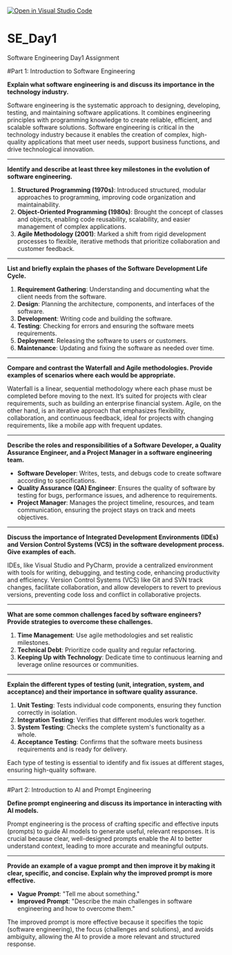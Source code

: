 [![Open in Visual Studio Code](https://classroom.github.com/assets/open-in-vscode-2e0aaae1b6195c2367325f4f02e2d04e9abb55f0b24a779b69b11b9e10269abc.svg)](https://classroom.github.com/online_ide?assignment_repo_id=16966303&assignment_repo_type=AssignmentRepo)
# SE_Day1
Software Engineering Day1 Assignment

#Part 1: Introduction to Software Engineering

**Explain what software engineering is and discuss its importance in the technology industry.**

Software engineering is the systematic approach to designing, developing, testing, and maintaining software applications. It combines engineering principles with programming knowledge to create reliable, efficient, and scalable software solutions. Software engineering is critical in the technology industry because it enables the creation of complex, high-quality applications that meet user needs, support business functions, and drive technological innovation.

---

**Identify and describe at least three key milestones in the evolution of software engineering.**

1. **Structured Programming (1970s)**: Introduced structured, modular approaches to programming, improving code organization and maintainability.
2. **Object-Oriented Programming (1980s)**: Brought the concept of classes and objects, enabling code reusability, scalability, and easier management of complex applications.
3. **Agile Methodology (2001)**: Marked a shift from rigid development processes to flexible, iterative methods that prioritize collaboration and customer feedback.

---

**List and briefly explain the phases of the Software Development Life Cycle.**

1. **Requirement Gathering**: Understanding and documenting what the client needs from the software.
2. **Design**: Planning the architecture, components, and interfaces of the software.
3. **Development**: Writing code and building the software.
4. **Testing**: Checking for errors and ensuring the software meets requirements.
5. **Deployment**: Releasing the software to users or customers.
6. **Maintenance**: Updating and fixing the software as needed over time.

---

**Compare and contrast the Waterfall and Agile methodologies. Provide examples of scenarios where each would be appropriate.**

Waterfall is a linear, sequential methodology where each phase must be completed before moving to the next. It’s suited for projects with clear requirements, such as building an enterprise financial system. Agile, on the other hand, is an iterative approach that emphasizes flexibility, collaboration, and continuous feedback, ideal for projects with changing requirements, like a mobile app with frequent updates. 

---

**Describe the roles and responsibilities of a Software Developer, a Quality Assurance Engineer, and a Project Manager in a software engineering team.**

- **Software Developer**: Writes, tests, and debugs code to create software according to specifications.
- **Quality Assurance (QA) Engineer**: Ensures the quality of software by testing for bugs, performance issues, and adherence to requirements.
- **Project Manager**: Manages the project timeline, resources, and team communication, ensuring the project stays on track and meets objectives.

---

**Discuss the importance of Integrated Development Environments (IDEs) and Version Control Systems (VCS) in the software development process. Give examples of each.**

IDEs, like Visual Studio and PyCharm, provide a centralized environment with tools for writing, debugging, and testing code, enhancing productivity and efficiency. Version Control Systems (VCS) like Git and SVN track changes, facilitate collaboration, and allow developers to revert to previous versions, preventing code loss and conflict in collaborative projects.

---

**What are some common challenges faced by software engineers? Provide strategies to overcome these challenges.**

1. **Time Management**: Use agile methodologies and set realistic milestones.
2. **Technical Debt**: Prioritize code quality and regular refactoring.
3. **Keeping Up with Technology**: Dedicate time to continuous learning and leverage online resources or communities.

---

**Explain the different types of testing (unit, integration, system, and acceptance) and their importance in software quality assurance.**

1. **Unit Testing**: Tests individual code components, ensuring they function correctly in isolation.
2. **Integration Testing**: Verifies that different modules work together.
3. **System Testing**: Checks the complete system's functionality as a whole.
4. **Acceptance Testing**: Confirms that the software meets business requirements and is ready for delivery.

Each type of testing is essential to identify and fix issues at different stages, ensuring high-quality software.

---
#Part 2: Introduction to AI and Prompt Engineering

**Define prompt engineering and discuss its importance in interacting with AI models.**

Prompt engineering is the process of crafting specific and effective inputs (prompts) to guide AI models to generate useful, relevant responses. It is crucial because clear, well-designed prompts enable the AI to better understand context, leading to more accurate and meaningful outputs.

---

**Provide an example of a vague prompt and then improve it by making it clear, specific, and concise. Explain why the improved prompt is more effective.**

- **Vague Prompt**: "Tell me about something."
- **Improved Prompt**: "Describe the main challenges in software engineering and how to overcome them."
  
The improved prompt is more effective because it specifies the topic (software engineering), the focus (challenges and solutions), and avoids ambiguity, allowing the AI to provide a more relevant and structured response.

